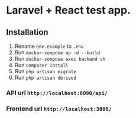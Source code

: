 # Laravel + React test app.

## Installation

1. Rename `env.example` to `.env`
2. Run `docker-compose up -d --build`
3. Run `docker-compose exec backend sh`
4. Run `composer install`
5. Run `php artisan migrate`
6. Run `php artisan db:seed`

### API url `http://localhost:8090/api/`
### Frontend url `http://localhost:3000/`